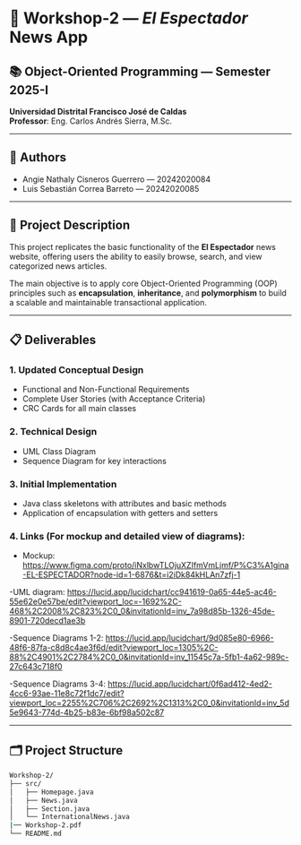# 📰 Workshop-2 — *El Espectador* News App

## 📚 Object-Oriented Programming — Semester 2025-I
**Universidad Distrital Francisco José de Caldas**  
**Professor**: Eng. Carlos Andrés Sierra, M.Sc.  

---

## 👥 Authors
- Angie Nathaly Cisneros Guerrero — 20242020084
- Luis Sebastián Correa Barreto — 20242020085

---

## 🎯 Project Description
This project replicates the basic functionality of the **El Espectador** news website, offering users the ability to easily browse, search, and view categorized news articles.

The main objective is to apply core Object-Oriented Programming (OOP) principles such as **encapsulation**, **inheritance**, and **polymorphism** to build a scalable and maintainable transactional application.

---

## 📋 Deliverables

### 1. Updated Conceptual Design
- Functional and Non-Functional Requirements
- Complete User Stories (with Acceptance Criteria)
- CRC Cards for all main classes

### 2. Technical Design
- UML Class Diagram
- Sequence Diagram for key interactions

### 3. Initial Implementation
- Java class skeletons with attributes and basic methods
- Application of encapsulation with getters and setters

### 4. Links (For mockup and detailed view of diagrams):
- Mockup: https://www.figma.com/proto/iNxlbwTLOjuXZIfmVmLjmf/P%C3%A1gina-EL-ESPECTADOR?node-id=1-6876&t=i2iDk84kHLAn7zfj-1

-UML diagram: https://lucid.app/lucidchart/cc941619-0a65-44e5-ac46-55e62e0e57be/edit?viewport_loc=-1692%2C-468%2C2008%2C823%2C0_0&invitationId=inv_7a98d85b-1326-45de-8901-720decd1ae3b

-Sequence Diagrams 1-2: https://lucid.app/lucidchart/9d085e80-6966-48f6-87fa-c8d8c4ae3f6d/edit?viewport_loc=1305%2C-88%2C4901%2C2784%2C0_0&invitationId=inv_11545c7a-5fb1-4a62-989c-27c643c718f0

-Sequence Diagrams 3-4:  https://lucid.app/lucidchart/0f6ad412-4ed2-4cc6-93ae-11e8c72f1dc7/edit?viewport_loc=2255%2C706%2C2692%2C1313%2C0_0&invitationId=inv_5d5e9643-774d-4b25-b83e-6bf98a502c87

---
## 🗂️ Project Structure

```bash
Workshop-2/
├── src/
│   ├── Homepage.java
│   ├── News.java
│   ├── Section.java
│   └── InternationalNews.java
|── Workshop-2.pdf
└── README.md
